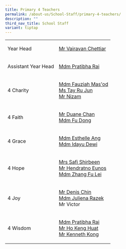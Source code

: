 ```yaml
---
title: Primary 4 Teachers
permalink: /about-us/School-Staff/primary-4-teachers/
description: ""
third_nav_title: School Staff
variant: tiptap
---
```

<table style="minWidth: 50px">
<colgroup>
<col>
<col>
</colgroup>
<tbody>
<tr>
<td rowspan="1" colspan="1">
<p>Year Head</p>
</td>
<td rowspan="1" colspan="1">
<p><a href="mailto:vairavan_uthaman@moe.edu.sg" rel="noopener noreferrer nofollow" target="_blank">Mr Vairavan Chettiar</a>
</p>
</td>
</tr>
<tr>
<td rowspan="1" colspan="1">
<p>Assistant Year Head</p>
</td>
<td rowspan="1" colspan="1">
<p><a href="mailto:pratibha_rai_matuk_rai@moe.edu.sg" rel="noopener noreferrer nofollow" target="_blank">Mdm Pratibha Rai</a>
</p>
</td>
</tr>
<tr>
<td rowspan="1" colspan="1">
<p>4 Charity</p>
</td>
<td rowspan="1" colspan="1">
<p><a href="mailto:fauziah_masod@moe.edu.sg" rel="noopener noreferrer nofollow" target="_blank">Mdm&nbsp;Fauziah&nbsp;Mas'od</a> 
<br><a href="mailto:tay_ru_jun@moe.edu.sg" rel="noopener noreferrer nofollow" target="_blank">Ms&nbsp;Tay Ru Jun</a>
<br><a href="mailto:saiful_nizam_omaran" rel="noopener noreferrer nofollow" target="_blank">Mr Nizam</a>
</p>
</td>
</tr>
<tr>
<td rowspan="1" colspan="1">
<p>4 Faith</p>
</td>
<td rowspan="1" colspan="1">
<p><a href="mailto:duane_chan_xin_jie@moe.edu.sg" rel="noopener noreferrer nofollow" target="_blank">Mr&nbsp;Duane&nbsp;Chan</a> 
<br><a href="mailto:fu_dong@moe.edu.sg" rel="noopener noreferrer nofollow" target="_blank">Mdm&nbsp;Fu Dong</a> 
<br>
</p>
</td>
</tr>
<tr>
<td rowspan="1" colspan="1">
<p>4 Grace</p>
</td>
<td rowspan="1" colspan="1">
<p><a href="mailto:ang_mui_mui_esthelle@moe.edu.sg" rel="noopener noreferrer nofollow" target="_blank">Mdm&nbsp;Esthelle&nbsp;Ang</a> 
<br><a href="mailto:idayu_dewi_bt_juwari@moe.edu.sg" rel="noopener noreferrer nofollow" target="_blank">Mdm&nbsp;Idayu&nbsp;Dewi</a>
</p>
</td>
</tr>
<tr>
<td rowspan="1" colspan="1">
<p>4 Hope</p>
</td>
<td rowspan="1" colspan="1">
<p><a href="mailto:shamsulbadariah_hussein@moe.edu.sg" rel="noopener noreferrer nofollow" target="_blank">Mrs Safi Shirbeen</a> 
<br><a href="mailto:hendratno_b_mohamed_eunos@moe.edu.sg" rel="noopener noreferrer nofollow" target="_blank">Mr Hendratno Eunos</a> 
<br><a href="mailto:zhang_fulei@moe.edu.sg" rel="noopener noreferrer nofollow" target="_blank">Mdm&nbsp;Zhang Fu Lei</a>
</p>
</td>
</tr>
<tr>
<td rowspan="1" colspan="1">
<p>4 Joy</p>
</td>
<td rowspan="1" colspan="1">
<p><a href="mailto:chin_singloong@moe.edu.sg" rel="noopener noreferrer nofollow" target="_blank">Mr Denis&nbsp;Chin</a> 
<br><a href="mailto:julieana_razek@moe.edu.sg" rel="noopener noreferrer nofollow" target="_blank">Mdm Juliena Razek</a>
<br>Mr Victor</p>
</td>
</tr>
<tr>
<td rowspan="1" colspan="1">
<p>4 Wisdom</p>
</td>
<td rowspan="1" colspan="1">
<p><a href="mailto:pratibha_rai_matuk_rai@moe.edu.sg" rel="noopener noreferrer nofollow" target="_blank">Mdm&nbsp;Pratibha&nbsp;Rai</a> 
<br><a href="mailto:ho_keng_huat@moe.edu.sg" rel="noopener noreferrer nofollow" target="_blank">Mr&nbsp;Ho Keng Huat</a>
<br><a href="mailto:kong_chiu_wei_kenneth" rel="noopener noreferrer nofollow" target="_blank">Mr Kenneth Kong</a>
</p>
</td>
</tr>
</tbody>
</table>
<p></p>
